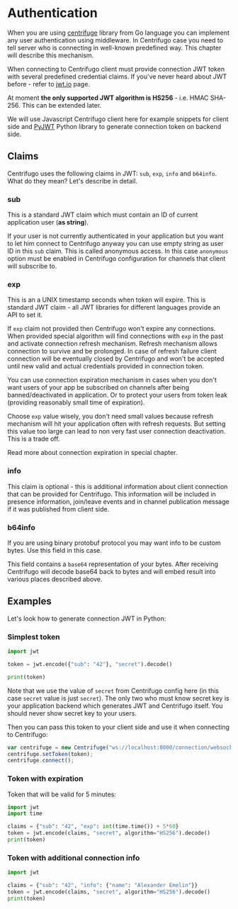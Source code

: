 # Authentication

When you are using [centrifuge](https://github.com/centrifugal/centrifuge) library from Go language you can implement any user authentication using middleware. In Centrifugo case you need to tell server who is connecting in well-known predefined way. This chapter will describe this mechanism.

When connecting to Centrifugo client must provide connection JWT token with several predefined credential claims. If you've never heard about JWT before - refer to [jwt.io](https://jwt.io/) page.

At moment **the only supported JWT algorithm is HS256** - i.e. HMAC SHA-256. This can be extended later.

We will use Javascript Centrifugo client here for example snippets for client side and [PyJWT](https://github.com/jpadilla/pyjwt) Python library to generate connection token on backend side.

## Claims

Centrifugo uses the following claims in JWT: `sub`, `exp`, `info` and `b64info`. What do they mean? Let's describe in detail.

### sub

This is a standard JWT claim which must contain an ID of current application user (**as string**). 

If your user is not currently authenticated in your application but you want to let him connect to Centrifugo anyway you can use empty string as user ID in this `sub` claim. This is called anonymous access. In this case `anonymous` option must be enabled in Centrifugo configuration for channels that client will subscribe to.

### exp

This is an a UNIX timestamp seconds when token will expire. This is standard JWT claim - all JWT libraries for different languages provide an API to set it.

If `exp` claim not provided then Centrifugo won't expire any connections. When provided special algorithm will find connections with `exp` in the past and activate connection refresh mechanism. Refresh mechanism allows connection to survive and be prolonged. In case of refresh failure client connection will be eventually closed by Centrifugo and won't be accepted until new valid and actual credentials provided in connection token.

You can use connection expiration mechanism in cases when you don't want users of your app be subscribed on channels after being banned/deactivated in application. Or to protect your users from token leak (providing reasonably small time of expiration).

Choose `exp` value wisely, you don't need small values because refresh mechanism will hit your application often with refresh requests. But setting this value too large can lead to non very fast user connection deactivation. This is a trade off.

Read more about connection expiration in special chapter.

### info

This claim is optional - this is additional information about client connection that can be provided for Centrifugo. This information will be included in presence information, join/leave events and in channel publication message if it was published from client side.

### b64info

If you are using binary protobuf protocol you may want info to be custom bytes. Use this field in this case.

This field contains a `base64` representation of your bytes. After receiving Centrifugo will decode base64 back to bytes and will embed result into various places described above.

## Examples

Let's look how to generate connection JWT in Python:

### Simplest token

```python
import jwt

token = jwt.encode({"sub": "42"}, "secret").decode()

print(token)
```

Note that we use the value of `secret` from Centrifugo config here (in this case `secret` value is just `secret`). The only two who must know secret key is your application backend which generates JWT and Centrifugo itself. You should never show secret key to your users. 

Then you can pass this token to your client side and use it when connecting to Centrifugo:

```javascript
var centrifuge = new Centrifuge("ws://localhost:8000/connection/websocket");
centrifuge.setToken(token);
centrifuge.connect();
```

### Token with expiration

Token that will be valid for 5 minutes:

```python
import jwt
import time

claims = {"sub": "42", "exp": int(time.time()) + 5*60}
token = jwt.encode(claims, "secret", algorithm="HS256").decode()
print(token)
```

### Token with additional connection info

```python
import jwt

claims = {"sub": "42", "info": {"name": "Alexander Emelin"}}
token = jwt.encode(claims, "secret", algorithm="HS256").decode()
print(token)
```

